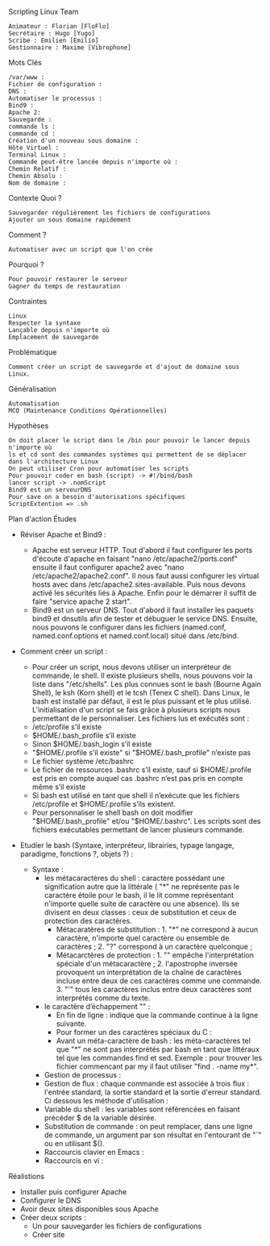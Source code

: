 ﻿
Scripting Linux
Team

    Animateur : Florian [FloFlo]
    Secrétaire : Hugo [Yugo]
    Scribe : Emilien [Emilio]
    Gestionnaire : Maxime [Vibrophone]

Mots Clés

    /var/www :
    Fichier de configuration :
    DNS :
    Automatiser le processus :
    Bind9 :
    Apache 2:
    Sauvegarde :
    commande ls :
    commande cd :
    Création d'un nouveau sous domaine :
    Hôte Virtuel :
    Terminal Linux :
    Commande peut-être lancée depuis n'importe où :
    Chemin Relatif :
    Chemin Absolu :
    Nom de domaine :

Contexte
Quoi ?

    Sauvegarder régulièrement les fichiers de configurations
    Ajouter un sous domaine rapidement

Comment ?

    Automatiser avec un script que l'on crée

Pourquoi ?

    Pour pouvoir restaurer le serveur
    Gagner du temps de restauration

Contraintes

    Linux
    Respecter la syntaxe
    Lançable depuis n'importe où
    Emplacement de sauvegarde

Problématique

    Comment créer un script de sauvegarde et d'ajout de domaine sous Linux.

Généralisation

    Automatisation
    MCO (Maintenance Conditions Opérationnelles)

Hypothèses

    On doit placer le script dans le /bin pour pouvoir le lancer depuis n'importe où
    ls et cd sont des commandes systèmes qui permettent de se déplacer dans l'architecture Linux
    On peut utiliser Cron pour automatiser les scripts
    Pour pouvoir coder en bash (script) -> #!/bind/bash
    lancer script -> .nomScript
    Bind9 est un serveurDNS
    Pour save on a besoin d'autorisations spécifiques
    ScriptExtention => .sh

Plan d'action
Études

- Réviser Apache et Bind9 :
	- Apache est serveur HTTP. Tout d'abord il faut configurer les ports d'écoute d'apache en faisant "nano /etc/apache2/ports.conf" ensuite il faut configurer apache2 avec "nano /etc/apache2/apache2.conf". Il nous faut aussi configurer les virtual hosts avec dans /etc/apache2.sites-available. Puis nous devons activé les sécurités liés à Apache. Enfin pour le démarrer il suffit de faire "service apache 2 start".
	- Bind9 est un serveur DNS. Tout d'abord il faut installer les paquets bind9 et dnsutils afin de tester et débuguer le service DNS. Ensuite, nous pouvons le configurer dans les fichiers (named.conf, named.conf.options et named.conf.local) situé dans /etc/bind.
	
- Comment créer un script :
	- Pour créer un script, nous devons utiliser un interpréteur de commande, le shell. Il existe plusieurs shells, nous pouvons voir la liste dans "/etc/shells". Les plus connues sont le bash (Bourne Again Shell), le ksh (Korn shell) et le tcsh (Tenex C shell). Dans Linux, le bash est installé par défaut, il est le plus puissant et le plus utilisé.
		L'initialisation d'un script se fais grâce à plusieurs scripts nous permettant de le personnaliser. Les fichiers lus et exécutés sont :
	- /etc/profile s’il existe
	- $HOME/.bash_profile s’il existe
	- Sinon $HOME/.bash_login s’il existe
	- "$HOME/.profile s’il existe" si "$HOME/.bash_profile" n’existe pas
	- Le fichier système /etc/bashrc
	- Le fichier de ressources .bashrc s’il existe, sauf si $HOME/.profile est pris en compte auquel cas .bashrc n’est pas pris en compte même s’il existe
	- Si bash est utilisé en tant que shell il n’exécute que les fichiers /etc/profile et $HOME/.profile s’ils existent.
	- Pour personnaliser le shell bash on doit modifier "$HOME/.bash_profile" et/ou "$HOME/.bashrc".
Les scripts sont des fichiers exécutables permettant de lancer plusieurs commande.

- Etudier le bash (Syntaxe, interpréteur, librairies, typage langage, paradigme, fonctions ?, objets ?) :
	* Syntaxe : 
		* les métacaractères du shell : caractère possédant une signification autre que la littérale ( "*" ne représente pas le caractère étoile pour le bash, il le lit comme représentant n'importe quelle suite de caractère ou une absence). Ils se divisent en deux classes : ceux de substitution et ceux de protection des caractères.
			* Métacaratères de substitution :
					1. "*" ne correspond à aucun caractère, n'importe quel caractère ou ensemble de caractères ;
					2. "?" correspond à un caractère quelconque ;
			* Métacarctères de protection :
					1. "\" empêche l'interprétation spéciale d'un métacaractère ;
					2. l'apostrophe inversée provoquent un interprétation de la chaîne de caractères incluse entre deux de ces caractères comme une commande.
					3. "'" tous les caractères inclus entre deux caractères sont interprétés comme du texte.
		* le caractère d’échappement "\" : 
			* En fin de ligne : indique que la commande continue à la ligne suivante.
			* Pour former un des caractères spéciaux du C : 
			* Avant un méta-caractère de bash : les méta-caractères tel que "*" ne sont pas interprétés par bash en tant que littéraux tel que les commandes find et sed. Exemple : pour trouver les fichier commencant par my il faut utiliser "find . -name my\*".
		* Gestion de processus :
		* Gestion de flux : chaque commande est associée à trois flux : l'entrée standard, la sortie standard et la sortie d'erreur standard. Ci dessous les méthode d'utilisation :
		* Variable du shell : les variables sont référencées en faisant précéder $ de la variable désirée.
		* Substitution de commande : on peut remplacer, dans une ligne de commande, un argument par son résultat en l'entourant de "`" ou en utilisant $().
		* Raccourcis clavier en Emacs : 
		* Raccourcis en vi :
	
Réalistions

- Installer puis configurer Apache
- Configurer le DNS
- Avoir deux sites disponibles sous Apache
- Créer deux scripts :
	- Un pour sauvegarder les fichiers de configurations
	- Créer site
